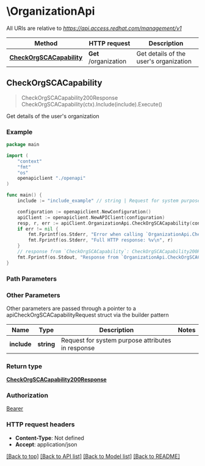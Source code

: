 # \OrganizationApi

All URIs are relative to *https://api.access.redhat.com/management/v1*

Method | HTTP request | Description
------------- | ------------- | -------------
[**CheckOrgSCACapability**](OrganizationApi.md#CheckOrgSCACapability) | **Get** /organization | Get details of the user&#39;s organization



## CheckOrgSCACapability

> CheckOrgSCACapability200Response CheckOrgSCACapability(ctx).Include(include).Execute()

Get details of the user's organization



### Example

```go
package main

import (
    "context"
    "fmt"
    "os"
    openapiclient "./openapi"
)

func main() {
    include := "include_example" // string | Request for system purpose attributes in response (optional)

    configuration := openapiclient.NewConfiguration()
    apiClient := openapiclient.NewAPIClient(configuration)
    resp, r, err := apiClient.OrganizationApi.CheckOrgSCACapability(context.Background()).Include(include).Execute()
    if err != nil {
        fmt.Fprintf(os.Stderr, "Error when calling `OrganizationApi.CheckOrgSCACapability``: %v\n", err)
        fmt.Fprintf(os.Stderr, "Full HTTP response: %v\n", r)
    }
    // response from `CheckOrgSCACapability`: CheckOrgSCACapability200Response
    fmt.Fprintf(os.Stdout, "Response from `OrganizationApi.CheckOrgSCACapability`: %v\n", resp)
}
```

### Path Parameters



### Other Parameters

Other parameters are passed through a pointer to a apiCheckOrgSCACapabilityRequest struct via the builder pattern


Name | Type | Description  | Notes
------------- | ------------- | ------------- | -------------
 **include** | **string** | Request for system purpose attributes in response | 

### Return type

[**CheckOrgSCACapability200Response**](CheckOrgSCACapability200Response.md)

### Authorization

[Bearer](../README.md#Bearer)

### HTTP request headers

- **Content-Type**: Not defined
- **Accept**: application/json

[[Back to top]](#) [[Back to API list]](../README.md#documentation-for-api-endpoints)
[[Back to Model list]](../README.md#documentation-for-models)
[[Back to README]](../README.md)

